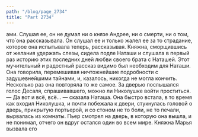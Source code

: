 ```yaml
---
path: "/blog/page_2734"
title: "Part 2734"
---
```


ами. Слушая ее, он не думал ни о князе Андрее, ни о смерти, ни о том, что́ она рассказывала. Он слушал ее и только жалел ее за то страдание, которое она испытывала теперь, рассказывая.
Княжна, сморщившись от желания удержать слезы, сидела подле Наташи и слушала в первый раз историю этих последних дней любви своего брата с Наташей.
Этот мучительный и радостный рассказ видимо был необходим для Наташи.
Она говорила, перемешивая ничтожнейшие подробности с задушевнейшими тайнами, и, казалось, никогда не могла кончить. Несколько раз она повторяла то же самое.
За дверью послышался голос Десаля, спрашивавшего, можно ли Николушке войти проститься.
— Да вот и всё, всё... — сказала Наташа. Она быстро встала, в то время как входил Николушка, и почти побежала к двери, стукнулась головой о дверь, прикрытую портьерой, и со стоном не то боли, не то печали, вырвалась из комнаты.
Пьер смотрел на дверь, в которую она вышла, и не понимал, отчего он вдруг остался один во всем мире.
Княжна Марья вызвала его
